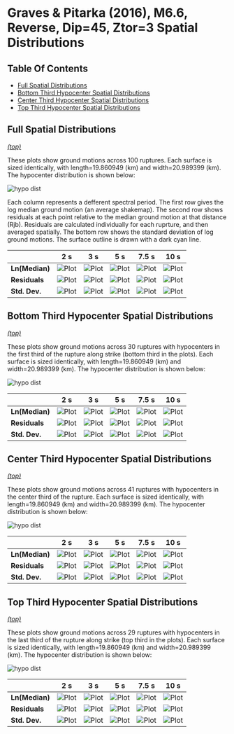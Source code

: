 # Graves & Pitarka (2016), M6.6, Reverse, Dip=45, Ztor=3 Spatial Distributions

## Table Of Contents
* [Full Spatial Distributions](#full-spatial-distributions)
* [Bottom Third Hypocenter Spatial Distributions](#bottom-third-hypocenter-spatial-distributions)
* [Center Third Hypocenter Spatial Distributions](#center-third-hypocenter-spatial-distributions)
* [Top Third Hypocenter Spatial Distributions](#top-third-hypocenter-spatial-distributions)
## Full Spatial Distributions
*[(top)](#table-of-contents)*

These plots show ground motions across 100 ruptures. Each surface is sized identically, with length=19.860949 (km) and width=20.989399 (km). The hypocenter distribution is shown below:

![hypo dist](resources/full_hypos.png)

Each column represents a defferent spectral period. The first row gives the log median ground motion (an average shakemap). The second row shows residuals at each point relative to the median ground motion at that distance (Rjb). Residuals are calculated individually for each ruprture, and then averaged spatially. The bottom row shows the standard deviation of log ground motions. The surface outline is drawn with a dark cyan line.

|  | 2 s | 3 s | 5 s | 7.5 s | 10 s |
|-----|-----|-----|-----|-----|-----|
| **Ln(Median)** | ![Plot](resources/full_mean_2s.png) | ![Plot](resources/full_mean_3s.png) | ![Plot](resources/full_mean_5s.png) | ![Plot](resources/full_mean_7.5s.png) | ![Plot](resources/full_mean_10s.png) |
| **Residuals** | ![Plot](resources/full_residual_2s.png) | ![Plot](resources/full_residual_3s.png) | ![Plot](resources/full_residual_5s.png) | ![Plot](resources/full_residual_7.5s.png) | ![Plot](resources/full_residual_10s.png) |
| **Std. Dev.** | ![Plot](resources/full_std_dev_2s.png) | ![Plot](resources/full_std_dev_3s.png) | ![Plot](resources/full_std_dev_5s.png) | ![Plot](resources/full_std_dev_7.5s.png) | ![Plot](resources/full_std_dev_10s.png) |

## Bottom Third Hypocenter Spatial Distributions
*[(top)](#table-of-contents)*

These plots show ground motions across 30 ruptures with hypocenters in the first third of the rupture along strike (bottom third in the plots). Each surface is sized identically, with length=19.860949 (km) and width=20.989399 (km). The hypocenter distribution is shown below:

![hypo dist](resources/bot_third_hypos.png)

|  | 2 s | 3 s | 5 s | 7.5 s | 10 s |
|-----|-----|-----|-----|-----|-----|
| **Ln(Median)** | ![Plot](resources/bot_third_hypos_mean_2s.png) | ![Plot](resources/bot_third_hypos_mean_3s.png) | ![Plot](resources/bot_third_hypos_mean_5s.png) | ![Plot](resources/bot_third_hypos_mean_7.5s.png) | ![Plot](resources/bot_third_hypos_mean_10s.png) |
| **Residuals** | ![Plot](resources/bot_third_hypos_residual_2s.png) | ![Plot](resources/bot_third_hypos_residual_3s.png) | ![Plot](resources/bot_third_hypos_residual_5s.png) | ![Plot](resources/bot_third_hypos_residual_7.5s.png) | ![Plot](resources/bot_third_hypos_residual_10s.png) |
| **Std. Dev.** | ![Plot](resources/bot_third_hypos_std_dev_2s.png) | ![Plot](resources/bot_third_hypos_std_dev_3s.png) | ![Plot](resources/bot_third_hypos_std_dev_5s.png) | ![Plot](resources/bot_third_hypos_std_dev_7.5s.png) | ![Plot](resources/bot_third_hypos_std_dev_10s.png) |

## Center Third Hypocenter Spatial Distributions
*[(top)](#table-of-contents)*

These plots show ground motions across 41 ruptures with hypocenters in the center third of the rupture. Each surface is sized identically, with length=19.860949 (km) and width=20.989399 (km). The hypocenter distribution is shown below:

![hypo dist](resources/center_third_hypos.png)

|  | 2 s | 3 s | 5 s | 7.5 s | 10 s |
|-----|-----|-----|-----|-----|-----|
| **Ln(Median)** | ![Plot](resources/center_third_hypos_mean_2s.png) | ![Plot](resources/center_third_hypos_mean_3s.png) | ![Plot](resources/center_third_hypos_mean_5s.png) | ![Plot](resources/center_third_hypos_mean_7.5s.png) | ![Plot](resources/center_third_hypos_mean_10s.png) |
| **Residuals** | ![Plot](resources/center_third_hypos_residual_2s.png) | ![Plot](resources/center_third_hypos_residual_3s.png) | ![Plot](resources/center_third_hypos_residual_5s.png) | ![Plot](resources/center_third_hypos_residual_7.5s.png) | ![Plot](resources/center_third_hypos_residual_10s.png) |
| **Std. Dev.** | ![Plot](resources/center_third_hypos_std_dev_2s.png) | ![Plot](resources/center_third_hypos_std_dev_3s.png) | ![Plot](resources/center_third_hypos_std_dev_5s.png) | ![Plot](resources/center_third_hypos_std_dev_7.5s.png) | ![Plot](resources/center_third_hypos_std_dev_10s.png) |

## Top Third Hypocenter Spatial Distributions
*[(top)](#table-of-contents)*

These plots show ground motions across 29 ruptures with hypocenters in the last third of the rupture along strike (top third in the plots). Each surface is sized identically, with length=19.860949 (km) and width=20.989399 (km). The hypocenter distribution is shown below:

![hypo dist](resources/top_third_hypos.png)

|  | 2 s | 3 s | 5 s | 7.5 s | 10 s |
|-----|-----|-----|-----|-----|-----|
| **Ln(Median)** | ![Plot](resources/top_third_hypos_mean_2s.png) | ![Plot](resources/top_third_hypos_mean_3s.png) | ![Plot](resources/top_third_hypos_mean_5s.png) | ![Plot](resources/top_third_hypos_mean_7.5s.png) | ![Plot](resources/top_third_hypos_mean_10s.png) |
| **Residuals** | ![Plot](resources/top_third_hypos_residual_2s.png) | ![Plot](resources/top_third_hypos_residual_3s.png) | ![Plot](resources/top_third_hypos_residual_5s.png) | ![Plot](resources/top_third_hypos_residual_7.5s.png) | ![Plot](resources/top_third_hypos_residual_10s.png) |
| **Std. Dev.** | ![Plot](resources/top_third_hypos_std_dev_2s.png) | ![Plot](resources/top_third_hypos_std_dev_3s.png) | ![Plot](resources/top_third_hypos_std_dev_5s.png) | ![Plot](resources/top_third_hypos_std_dev_7.5s.png) | ![Plot](resources/top_third_hypos_std_dev_10s.png) |

